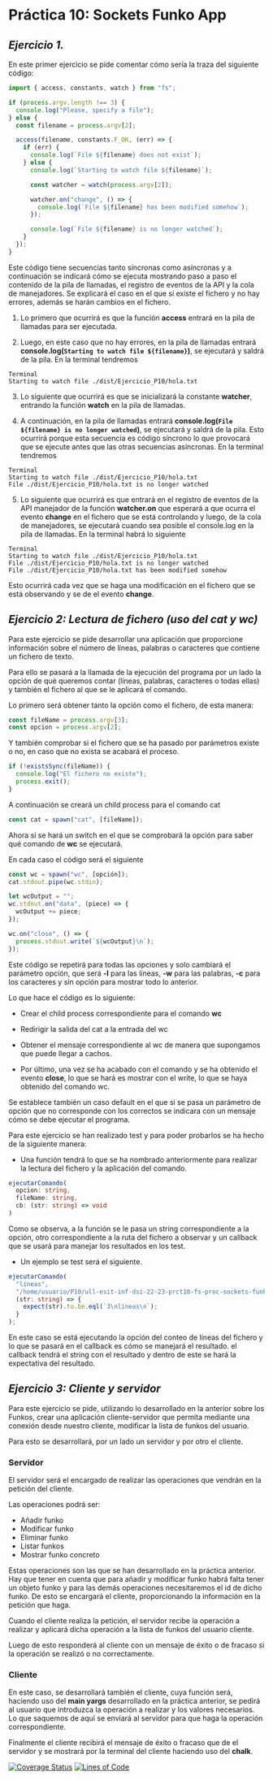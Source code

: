 # Práctica 10: Sockets Funko App

## _Ejercicio 1._

En este primer ejercicio se pide comentar cómo sería la traza del siguiente código:

```ts
import { access, constants, watch } from "fs";

if (process.argv.length !== 3) {
  console.log("Please, specify a file");
} else {
  const filename = process.argv[2];

  access(filename, constants.F_OK, (err) => {
    if (err) {
      console.log(`File ${filename} does not exist`);
    } else {
      console.log(`Starting to watch file ${filename}`);

      const watcher = watch(process.argv[2]);

      watcher.on("change", () => {
        console.log(`File ${filename} has been modified somehow`);
      });

      console.log(`File ${filename} is no longer watched`);
    }
  });
}
```

Este código tiene secuencias tanto síncronas como asíncronas y a continuación se indicará cómo se ejecuta mostrando paso a paso el contenido de la pila de llamadas, el registro de eventos de la API y la cola de manejadores. Se explicará el caso en el que sí existe el fichero y no hay errores, además se harán cambios en el fichero.

1. Lo primero que ocurrirá es que la función **access** entrará en la pila de llamadas para ser ejecutada.

2. Luego, en este caso que no hay errores, en la pila de llamadas entrará **console.log(`Starting to watch file ${filename}`)**, se ejecutará y saldrá de la pila.
   En la terminal tendremos

```
Terminal
Starting to watch file ./dist/Ejercicio_P10/hola.txt
```

3. Lo siguiente que ocurrirá es que se inicializará la constante **watcher**, entrando la función **watch** en la pila de llamadas.

4. A continuación, en la pila de llamadas entrará **console.log(`File ${filename} is no longer watched`)**, se ejecutará y saldrá de la pila. Esto ocurrirá porque esta secuencia es código síncrono lo que provocará que se ejecute antes que las otras secuencias asíncronas.
   En la terminal tendremos

```
Terminal
Starting to watch file ./dist/Ejercicio_P10/hola.txt
File ./dist/Ejercicio_P10/hola.txt is no longer watched
```

5. Lo siguiente que ocurrirá es que entrará en el registro de eventos de la API manejador de la función **watcher.on** que esperará a que ocurra el evento **change** en el fichero que se está controlando y luego, de la cola de manejadores, se ejecutará cuando sea posible el console.log en la pila de llamadas. En la terminal habrá lo siguiente

```
Terminal
Starting to watch file ./dist/Ejercicio_P10/hola.txt
File ./dist/Ejercicio_P10/hola.txt is no longer watched
File ./dist/Ejercicio_P10/hola.txt has been modified somehow
```

Esto ocurrirá cada vez que se haga una modificación en el fichero que se está observando y se de el evento **change**.

## _Ejercicio 2: Lectura de fichero (uso del cat y wc)_

Para este ejercicio se pide desarrollar una aplicación que proporcione información sobre el número de líneas, palabras o caracteres que contiene un fichero de texto.

Para ello se pasará a la llamada de la ejecución del programa por un lado la opción de qué queremos contar (líneas, palabras, caracteres o todas ellas) y también el fichero al que se le aplicará el comando.

Lo primero será obtener tanto la opción como el fichero, de esta manera:

```ts
const fileName = process.argv[3];
const opcion = process.argv[2];
```

Y también comprobar si el fichero que se ha pasado por parámetros existe o no, en caso que no exista se acabará el proceso.

```ts
if (!existsSync(fileName)) {
  console.log("El fichero no existe");
  process.exit();
}
```

A continuación se creará un child process para el comando cat

```ts
const cat = spawn("cat", [fileName]);
```

Ahora sí se hará un switch en el que se comprobará la opción para saber qué comando de **wc** se ejecutará.

En cada caso el código será el siguiente

```ts
const wc = spawn("wc", [opción]);
cat.stdout.pipe(wc.stdin);

let wcOutput = "";
wc.stdout.on("data", (piece) => {
  wcOutput += piece;
});

wc.on("close", () => {
  process.stdout.write(`${wcOutput}\n`);
});
```

Este código se repetirá para todas las opciones y solo cambiará el parámetro opción, que será **-l** para las líneas, **-w** para las palabras, **-c** para los caracteres y sin opción para mostrar todo lo anterior.

Lo que hace el código es lo siguiente:

- Crear el child process correspondiente para el comando **wc**

- Redirigir la salida del cat a la entrada del wc

- Obtener el mensaje correspondiente al wc de manera que supongamos que puede llegar a cachos.

- Por último, una vez se ha acabado con el comando y se ha obtenido el evento **close**, lo que se hará es mostrar con el write, lo que se haya obtenido del comando wc.

Se establece también un caso default en el que si se pasa un parámetro de opción que no corresponde con los correctos se indicara con un mensaje cómo se debe ejecutar el programa.

Para este ejercicio se han realizado test y para poder probarlos se ha hecho de la siguiente manera:

- Una función tendrá lo que se ha nombrado anteriormente para realizar la lectura del fichero y la aplicación del comando.

```ts
ejecutarComando(
  opcion: string,
  fileName: string,
  cb: (str: string) => void
)
```

Como se observa, a la función se le pasa un string correspondiente a la opción, otro correspondiente a la ruta del fichero a observar y un callback que se usará para manejar los resultados en los test.

- Un ejemplo se test será el siguiente.

```ts
ejecutarComando(
  "líneas",
  "/home/usuario/P10/ull-esit-inf-dsi-22-23-prct10-fs-proc-sockets-funko-app-Lucasperez02/helloworld.txt",
  (str: string) => {
    expect(str).to.be.eql(`3\nlíneas\n`);
  }
);
```

En este caso se está ejecutando la opción del conteo de líneas del fichero y lo que se pasará en el callback es cómo se manejará el resultado. el callback tendrá el string con el resultado y dentro de este se hará la expectativa del resultado.

## _Ejercicio 3: Cliente y servidor_

Para este ejercicio se pide, utilizando lo desarrollado en la anterior sobre los Funkos, crear una aplicación cliente-servidor que permita mediante una conexión desde nuestro cliente, modificar la lista de funkos del usuario.

Para esto se desarrollará, por un lado un servidor y por otro el cliente.

### **Servidor**

El servidor será el encargado de realizar las operaciones que vendrán en la petición del cliente.

Las operaciones podrá ser:

- Añadir funko
- Modificar funko
- Eliminar funko
- Listar funkos
- Mostrar funko concreto

Estas operaciones son las que se han desarrollado en la práctica anterior. Hay que tener en cuenta que para añadir y modificar funko habrá falta tener un objeto funko y para las demás operaciones necesitaremos el id de dicho funko. De esto se encargará el cliente, proporcionando la información en la petición que haga.

Cuando el cliente realiza la petición, el servidor recibe la operación a realizar y aplicará dicha operación a la lista de funkos del usuario cliente.

Luego de esto responderá al cliente con un mensaje de éxito o de fracaso si la operación se realizó o no correctamente.

### **Cliente**

En este caso, se desarrollará también el cliente, cuya función será, haciendo uso del **main yargs** desarrollado en la práctica anterior, se pedirá al usuario que introduzca la operación a realizar y los valores necesarios.
Lo que saquemos de aquí se enviará al servidor para que haga la operación correspondiente.

Finalmente el cliente recibirá el mensaje de éxito o fracaso que de el servidor y se mostrará por la terminal del cliente haciendo uso del **chalk**.

[![Coverage Status](https://coveralls.io/repos/github/ULL-ESIT-INF-DSI-2223/ull-esit-inf-dsi-22-23-prct10-fs-proc-sockets-funko-app-Lucasperez02/badge.svg?branch=main)](https://coveralls.io/github/ULL-ESIT-INF-DSI-2223/ull-esit-inf-dsi-22-23-prct10-fs-proc-sockets-funko-app-Lucasperez02?branch=main)
[![Lines of Code](https://sonarcloud.io/api/project_badges/measure?project=ULL-ESIT-INF-DSI-2223_ull-esit-inf-dsi-22-23-prct10-fs-proc-sockets-funko-app-Lucasperez02&metric=ncloc)](https://sonarcloud.io/summary/new_code?id=ULL-ESIT-INF-DSI-2223_ull-esit-inf-dsi-22-23-prct10-fs-proc-sockets-funko-app-Lucasperez02)
